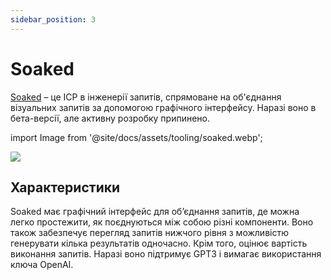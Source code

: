 ```yaml
---
sidebar_position: 3
---
```


# Soaked

[Soaked](https://soaked-prompts.vercel.app) – це ІСР в інженерії запитів, спрямоване на об'єднання візуальних запитів за допомогою графічного інтерфейсу. Наразі воно в бета-версії, але активну розробку припинено.

import Image from '@site/docs/assets/tooling/soaked.webp';

<div style={{textAlign: 'center'}}>
  <img src={Image} style={{width: "750px"}} />
</div>

## Характеристики

Soaked має графічний інтерфейс для об’єднання запитів, де можна легко простежити, як поєднуються між собою різні компоненти. Воно також забезпечує перегляд запитів нижчого рівня з можливістю генерувати кілька результатів одночасно. Крім того, оцінює вартість виконання запитів. Наразі воно підтримує GPT3 і вимагає використання ключа OpenAI.

